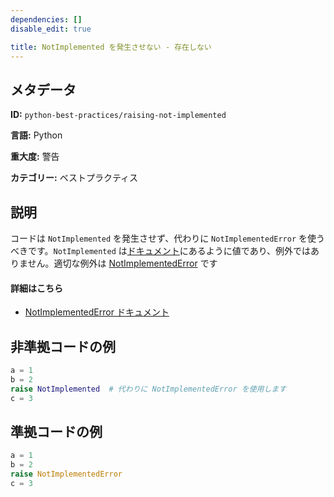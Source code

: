```yaml
---
dependencies: []
disable_edit: true

title: NotImplemented を発生させない - 存在しない
---
```

## メタデータ
**ID:** `python-best-practices/raising-not-implemented`

**言語:** Python

**重大度:** 警告

**カテゴリー:** ベストプラクティス

## 説明
コードは `NotImplemented` を発生させず、代わりに `NotImplementedError` を使うべきです。`NotImplemented` は[ドキュメント](https://docs.python.org/3/library/constants.html#NotImplemented)にあるように値であり、例外ではありません。適切な例外は [NotImplementedError](https://docs.python.org/3/library/exceptions.html#NotImplementedError) です

#### 詳細はこちら

 - [NotImplementedError ドキュメント](https://docs.python.org/3/library/exceptions.html#NotImplementedError)

## 非準拠コードの例
```python
a = 1
b = 2
raise NotImplemented  # 代わりに NotImplementedError を使用します
c = 3
```

## 準拠コードの例
```python
a = 1
b = 2
raise NotImplementedError
c = 3
```
